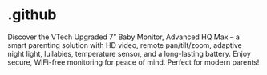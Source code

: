 # .github
Discover the VTech Upgraded 7” Baby Monitor, Advanced HQ Max – a smart parenting solution with HD video, remote pan/tilt/zoom, adaptive night light, lullabies, temperature sensor, and a long-lasting battery. Enjoy secure, WiFi-free monitoring for peace of mind. Perfect for modern parents!

